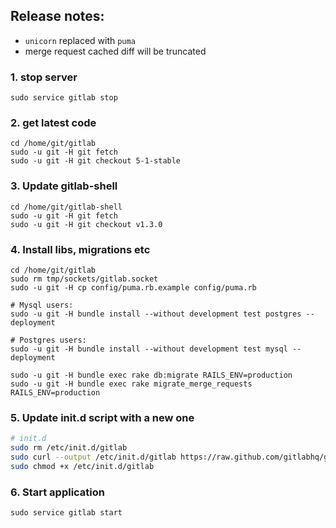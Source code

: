 ## Release notes:

* `unicorn` replaced with `puma`
* merge request cached diff will be truncated

### 1. stop server

    sudo service gitlab stop

### 2. get latest code

```
cd /home/git/gitlab
sudo -u git -H git fetch
sudo -u git -H git checkout 5-1-stable

```

### 3. Update gitlab-shell

```
cd /home/git/gitlab-shell
sudo -u git -H git fetch
sudo -u git -H git checkout v1.3.0
```

### 4. Install libs, migrations etc

```
cd /home/git/gitlab
sudo rm tmp/sockets/gitlab.socket
sudo -u git -H cp config/puma.rb.example config/puma.rb

# Mysql users:
sudo -u git -H bundle install --without development test postgres --deployment

# Postgres users:
sudo -u git -H bundle install --without development test mysql --deployment

sudo -u git -H bundle exec rake db:migrate RAILS_ENV=production
sudo -u git -H bundle exec rake migrate_merge_requests RAILS_ENV=production

```

### 5. Update init.d script with a new one

```bash
# init.d
sudo rm /etc/init.d/gitlab
sudo curl --output /etc/init.d/gitlab https://raw.github.com/gitlabhq/gitlab-recipes/5-1-stable/init.d/gitlab
sudo chmod +x /etc/init.d/gitlab
```

### 6. Start application

    sudo service gitlab start
